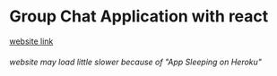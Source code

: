 # Group Chat Application with react

[website link](https://group-chat-app2.herokuapp.com/) 
###### website may load little slower because of  "App Sleeping on Heroku"
